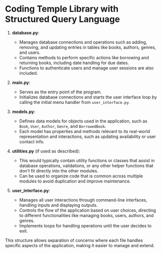 # Coding Temple Library with Structured Query Language

1. **database.py**:
   - Manages database connections and operations such as adding, removing, and updating entries in tables like books, authors, genres, and users.
   - Contains methods to perform specific actions like borrowing and returning books, including date handling for due dates.
   - Functions to authenticate users and manage user sessions are also included.

2. **main.py**:
   - Serves as the entry point of the program.
   - Initializes database connections and starts the user interface loop by calling the initial menu handler from `user_interface.py`.

3. **models.py**:
   - Defines data models for objects used in the application, such as `Book`, `User`, `Author`, `Genre`, and `BorrowedBook`.
   - Each model has properties and methods relevant to its real-world representation and interactions, such as updating availability or user contact info.

4. **utilities.py** (if used as described):
   - This would typically contain utility functions or classes that assist in database operations, validations, or any other helper functions that don't fit directly into the other modules.
   - Can be used to organize code that is common across multiple modules to avoid duplication and improve maintenance.

5. **user_interface.py**:
   - Manages all user interactions through command-line interfaces, handling inputs and displaying outputs.
   - Controls the flow of the application based on user choices, directing to different functionalities like managing books, users, authors, and genres.
   - Implements loops for handling operations until the user decides to exit.

This structure allows separation of concerns where each file handles specific aspects of the application, making it easier to manage and extend.